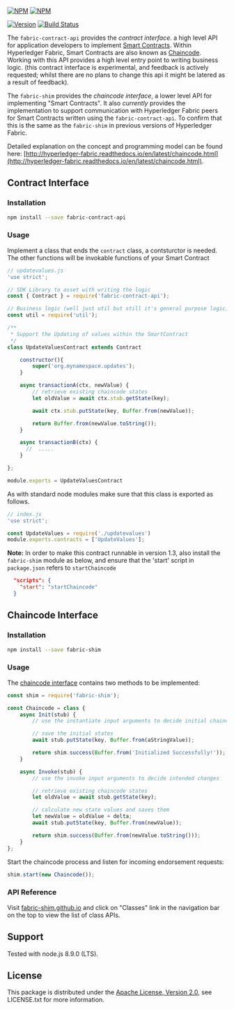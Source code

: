 [![NPM](https://nodei.co/npm/fabric-contract-api.svg?downloads=true&downloadRank=true&stars=true)](https://nodei.co/npm/fabric-contract-api/)
[![NPM](https://nodei.co/npm/fabric-shim.svg?downloads=true&downloadRank=true&stars=true)](https://nodei.co/npm/fabric-shim/)


[![Version](https://badge.fury.io/js/fabric-shim.svg)](http://badge.fury.io/js/fabric-shim) [![Build Status](https://jenkins.hyperledger.org/buildStatus/icon?job=fabric-chaincode-node-merge-x86_64)](https://jenkins.hyperledger.org/view/fabric-chaincode-node/job/fabric-chaincode-node-merge-x86_64)

The `fabric-contract-api` provides the *contract interface*. a high level API for application developers to implement [Smart Contracts](https://hyperledger-fabric.readthedocs.io/en/latest/glossary.html#smart-contract). Within Hyperledger Fabric, Smart Contracts are also known as [Chaincode](https://hyperledger-fabric.readthedocs.io/en/latest/glossary.html#chaincode). Working with this API provides a high level entry point to writing business logic.
(this contract interface is experimental, and feedback is actively requested; whilst there are no plans to change this api it might be latered as a result of feedback).

The `fabric-shim` provides the *chaincode interface*, a lower level API for implementing "Smart Contracts". It also _currently_ provides the implementation to support communication with Hyperledger Fabric peers for Smart Contracts written using the `fabric-contract-api`.  To confirm that this is the same as the `fabric-shim` in previous versions of Hyperledger Fabric.

Detailed explanation on the concept and programming model can be found here: [http://hyperledger-fabric.readthedocs.io/en/latest/chaincode.html](http://hyperledger-fabric.readthedocs.io/en/latest/chaincode.html).


## Contract Interface

### Installation

```sh
npm install --save fabric-contract-api
```

### Usage

Implement a class that ends the `contract` class, a contsturctor is needed. 
The other functions will be invokable functions of your Smart Contract

```javascript
// updatevalues.js
'use strict';

// SDK Library to asset with writing the logic
const { Contract } = require('fabric-contract-api');

// Business logic (well just util but still it's general purpose logic)
const util = require('util');

/**
 * Support the Updating of values within the SmartContract
 */
class UpdateValuesContract extends Contract

    constructor(){
		super('org.mynamespace.updates');
	}

	async transactionA(ctx, newValue) {
		// retrieve existing chaincode states
		let oldValue = await ctx.stub.getState(key);

		await ctx.stub.putState(key, Buffer.from(newValue));

		return Buffer.from(newValue.toString());
	}

	async transactionB(ctx) {
	  //  .....
	}

};

module.exports = UpdateValuesContract
```

As with standard node modules make sure that this class is exported as follows.
```javascript
// index.js
'use strict';

const UpdateValues = require('./updatevalues')
module.exports.contracts = ['UpdateValues'];
```

**Note:** In order to make this contract runnable in version 1.3, also install the `fabric-shim` module as below, and ensure that the 'start' script in `package.json` refers to `startChaincode`

```json
  "scripts": {
	"start": "startChaincode"
  }
```

## Chaincode Interface

### Installation
```sh
npm install --save fabric-shim
```

### Usage
The [chaincode interface](https://fabric-shim.github.io/ChaincodeInterface.html) contains two methods to be implemented:
```javascript
const shim = require('fabric-shim');

const Chaincode = class {
	async Init(stub) {
		// use the instantiate input arguments to decide initial chaincode state values

		// save the initial states
		await stub.putState(key, Buffer.from(aStringValue));

		return shim.success(Buffer.from('Initialized Successfully!'));
	}

	async Invoke(stub) {
		// use the invoke input arguments to decide intended changes

		// retrieve existing chaincode states
		let oldValue = await stub.getState(key);

		// calculate new state values and saves them
		let newValue = oldValue + delta;
		await stub.putState(key, Buffer.from(newValue));

		return shim.success(Buffer.from(newValue.toString()));
	}
};
```

Start the chaincode process and listen for incoming endorsement requests:
```javascript
shim.start(new Chaincode());
```

### API Reference
Visit [fabric-shim.github.io](https://fabric-shim.github.io/) and click on "Classes" link in the navigation bar on the top to view the list of class APIs.



## Support
Tested with node.js 8.9.0 (LTS).

## License

This package is distributed under the
[Apache License, Version 2.0](http://www.apache.org/licenses/LICENSE-2.0),
see LICENSE.txt for more information.
